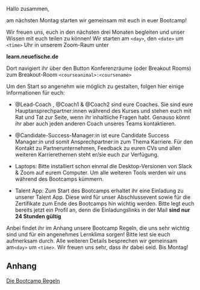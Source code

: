 Hallo zusammen,

am nächsten Montag starten wir gemeinsam mit euch in euer Bootcamp!

Wir freuen uns, euch in den nächsten drei Monaten begleiten und unser Wissen mit euch teilen zu
können! Wir starten am `<day>`, den `<date>` um `<time>` Uhr in unserem Zoom-Raum unter

**learn.neuefische.de**

Dort navigiert ihr über den Button Konferenzräume (oder Breakout Rooms) zum Breakout-Room `<courseanimal>:<coursename>`

Um den Start so angenehm wie möglich zu gestalten, folgen hier einige Informationen für euch:

- @Lead-Coach , @Coach1 & @Coach2 sind eure Coaches. Sie sind eure Hauptansprechpartner:innen
  während des Kurses und stehen euch mit Rat und Tat zur Seite, wenn ihr inhaltliche Fragen habt.
  Genauso könnt ihr aber auch jeden anderen Coach unseres Teams kontaktieren.

- @Candidate-Success-Manager:in ist eure Candidate Success Manager:in und somit Ansprechpartner:in zum
  Thema Karriere. Für den Kontakt zu Partnerunternehmen, Feedback zu euren CVs und allen weiteren
  Karrierethemen steht er/sie euch zur Verfügung.

- Laptops: Bitte installiert schon einmal die Desktop-Versionen von Slack & Zoom auf eurem Computer.
  Um alle weiteren Tools werden wir uns während des Bootcamps kümmern.

- Talent App: Zum Start des Bootcamps erhaltet ihr eine Einladung zu unserer Talent App. Diese wird
  für unser Abschlussevent sowie für die Zertifikate zum Ende des Bootcamps hin wichtig werden. Bitte
  legt euch bereits jetzt ein Profil an, denn die Einladungslinks in der Mail **sind nur 24 Stunden
  gültig**

Anbei findet ihr im Anhang unsere Bootcamp Regeln, die uns sehr wichtig sind und für ein angenehmes
Lernklima sorgen! Bitte lest sie euch aufmerksam durch. Alle weiteren Details besprechen wir
gemeinsam am`<day>` um `<time>`. Wir freuen uns sehr, dass ihr dabei seid. Bis Montag!

## Anhang

[Die Bootcamp Regeln](Bootcamp_Regeln_NF.pdf)
